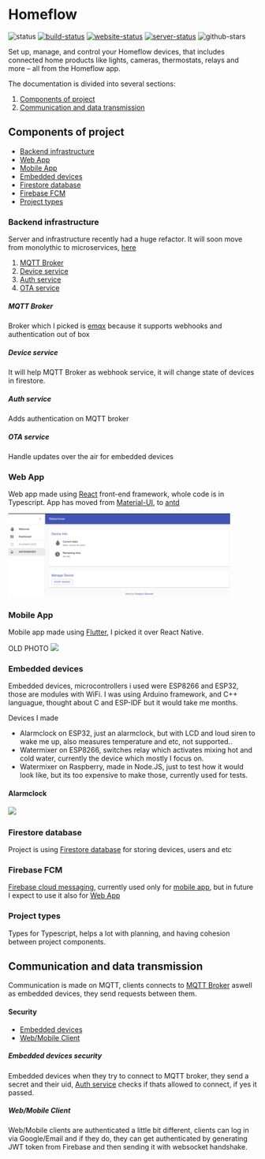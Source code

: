 # Homeflow

![status](https://img.shields.io/badge/status-OK-GREEN)
[![build-status](https://img.shields.io/github/workflow/status/gbaranski/Control-Home/Docker)](https://github.com/gbaranski/Control-Home/actions)
[![website-status](https://img.shields.io/website?down_color=red&down_message=down&up_color=gree&up_message=up&url=https%3A%2F%2Fcontrol.gbaranski.com)](https://control.gbaranski.com)
[![server-status](https://img.shields.io/website?down_color=red&down_message=down&label=server&up_color=gree&up_message=up&url=https%3A%2F%2Fapi.gbaranski.com)](https://api.gbaranski.com)
![github-stars](https://img.shields.io/github/stars/gbaranski/Control-Home?style=social)

Set up, manage, and control your Homeflow devices, that includes connected home products like lights, cameras, thermostats, relays and more – all from the Homeflow app.

The documentation is divided into several sections:

1. [Components of project](#components-of-project)
2. [Communication and data transmission](#communication-and-data-transmission)

## Components of project

- [Backend infrastructure](#backend-infrastructure)
- [Web App](#web-app)
- [Mobile App](#mobile-app)
- [Embedded devices](#embedded-devices)
- [Firestore database](#firestore-database)
- [Firebase FCM](#firestore-database)
- [Project types](#project-types)

### Backend infrastructure

Server and infrastructure recently had a huge refactor. It will soon move from monolythic to microservices, [here](https://github.com/gbaranski/homeflow/issues/78)

1. [MQTT Broker](#mqtt-broker)
2. [Device service](#device-service)
3. [Auth service](#auth-service)
4. [OTA service](#ota-service)

##### MQTT Broker

Broker which I picked is [emqx](https://github.com/emqx/emqx) because it supports webhooks and authentication out of box

##### Device service

It will help MQTT Broker as webhook service, it will change state of devices in firestore.

##### Auth service

Adds authentication on MQTT broker

##### OTA service

Handle updates over the air for embedded devices

### Web App

Web app made using [React](https://github.com/facebook/react) front-end framework, whole code is in Typescript. App has moved from [Material-UI](https://github.com/mui-org/material-ui), to [antd](https://github.com/ant-design/ant-design)

<img src="https://github.com/gbaranski/Control-Home/blob/master/docs/web_app.png" width="450">

### Mobile App

Mobile app made using [Flutter](https://github.com/flutter/flutter), I picked it over React Native.

OLD PHOTO
<img src="https://github.com/gbaranski/homeflow/blob/master/docs/mobile_app.png" width="150">

### Embedded devices

Embedded devices, microcontrollers i used were ESP8266 and ESP32, those are modules with WiFi. I was using Arduino framework, and C++ languague, thought about C and ESP-IDF but it would take me months.

Devices I made

- Alarmclock on ESP32, just an alarmclock, but with LCD and loud siren to wake me up, also measures temperature and etc, not supported..
- Watermixer on ESP8266, switches relay which activates mixing hot and cold water, currently the device which mostly I focus on.
- Watermixer on Raspberry, made in Node.JS, just to test how it would look like, but its too expensive to make those, currently used for tests.

#### Alarmclock

<img src="https://github.com/gbaranski/homeflow/blob/master/docs/alarmclock.jpg" width="150">

### Firestore database

Project is using [Firestore database](https://firebase.google.com/docs/firestore) for storing devices, users and etc

### Firebase FCM

[Firebase cloud messaging](https://firebase.google.com/docs/cloud-messaging), currently used only for [mobile app](#mobile-app), but in future I expect to use it also for [Web App](#web-app)

### Project types

Types for Typescript, helps a lot with planning, and having cohesion between project components.

## Communication and data transmission

Communication is made on MQTT, clients connects to [MQTT Broker](#mqtt-broker) aswell as embedded devices, they send requests between them.

#### Security

- [Embedded devices](#embedded-devices-security)
- [Web/Mobile Client](#webmobile-client)

##### Embedded devices security

Embedded devices when they try to connect to MQTT broker, they send a secret and their uid, [Auth service](#auth-service) checks if thats allowed to connect, if yes it passed.

##### Web/Mobile Client

Web/Mobile clients are authenticated a little bit different, clients can log in via Google/Email and if they do, they can get authenticated by generating JWT token from Firebase and then sending it with websocket handshake.
